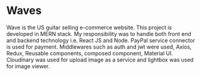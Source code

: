 # Waves

Wave is the US guitar selling e-commerce website. This project is developed in MERN stack. My responsibility was to handle both front end and backend technology i.e. React JS and Node. PayPal service connector is used for payment. Middlewares such as auth and jwt were used, Axios, Redux, Reusable components, composed component, Material UI. Cloudinary was used for upload image as a service and lightbox was used for image viewer.
